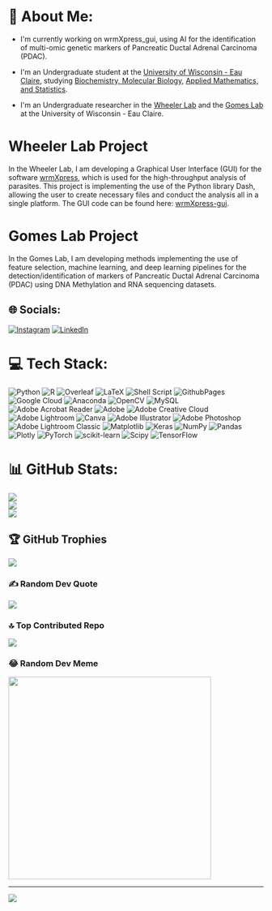 # 💫 About Me:
- I'm currently working on wrmXpress_gui, using AI for the identification of multi-omic genetic markers of Pancreatic Ductal Adrenal Carcinoma (PDAC).

- I'm an Undergraduate student at the [University of Wisconsin - Eau Claire](https://www.uwec.edu/), studying [Biochemistry, Molecular Biology](https://www.uwec.edu/academics/programs/undergraduate/biochemistry-molecular-biology/), [Applied Mathematics, and Statistics](https://www.uwec.edu/academics/programs/undergraduate/statistics-applied-mathematics/).

- I'm an Undergraduate researcher in the [Wheeler Lab](https://wheelerlab.bio/) and the [Gomes Lab](https://www.uwec.edu/profiles/gomesr/) at the University of Wisconsin - Eau Claire.

# Wheeler Lab Project
In the Wheeler Lab, I am developing a Graphical User Interface (GUI) for the software [wrmXpress](https://github.com/zamanianlab/wrmXpress), which is used for the high-throughput analysis of parasites. This project is implementing the use of the Python library Dash, allowing the user to create necessary files and conduct the analysis all in a single platform. The GUI code can be found here: [wrmXpress-gui](https://github.com/wheelerlab-uwec/wrmXpress-gui).

# Gomes Lab Project
In the Gomes Lab, I am developing methods implementing the use of feature selection, machine learning, and deep learning pipelines for the detection/identification of markers of Pancreatic Ductal Adrenal Carcinoma (PDAC) using DNA Methylation and RNA sequencing datasets.

## 🌐 Socials:
[![Instagram](https://img.shields.io/badge/Instagram-%23E4405F.svg?logo=Instagram&logoColor=white)](https://instagram.com/z_26caterer) [![LinkedIn](https://img.shields.io/badge/LinkedIn-%230077B5.svg?logo=linkedin&logoColor=white)](https://linkedin.com/in/zacharytcaterer) 

# 💻 Tech Stack:
![Python](https://img.shields.io/badge/python-3670A0?style=for-the-badge&logo=python&logoColor=ffdd54) ![R](https://img.shields.io/badge/r-%23276DC3.svg?style=for-the-badge&logo=r&logoColor=white) ![Overleaf](https://img.shields.io/badge/Overleaf-Online%20LaTeX%20Editor-47A141?style=for-the-badge&logo=overleaf&logoColor=white) ![LaTeX](https://img.shields.io/badge/LaTeX-Document%20Preparation%20System-008080?style=for-the-badge&logo=latex&logoColor=white) ![Shell Script](https://img.shields.io/badge/shell_script-%23121011.svg?style=for-the-badge&logo=gnu-bash&logoColor=white) ![GithubPages](https://img.shields.io/badge/github%20pages-121013?style=for-the-badge&logo=github&logoColor=white) ![Google Cloud](https://img.shields.io/badge/GoogleCloud-%234285F4.svg?style=for-the-badge&logo=google-cloud&logoColor=white) ![Anaconda](https://img.shields.io/badge/Anaconda-%2344A833.svg?style=for-the-badge&logo=anaconda&logoColor=white) ![OpenCV](https://img.shields.io/badge/opencv-%23white.svg?style=for-the-badge&logo=opencv&logoColor=white) ![MySQL](https://img.shields.io/badge/mysql-%2300000f.svg?style=for-the-badge&logo=mysql&logoColor=white) ![Adobe Acrobat Reader](https://img.shields.io/badge/Adobe%20Acrobat%20Reader-EC1C24.svg?style=for-the-badge&logo=Adobe%20Acrobat%20Reader&logoColor=white) ![Adobe](https://img.shields.io/badge/adobe-%23FF0000.svg?style=for-the-badge&logo=adobe&logoColor=white) ![Adobe Creative Cloud](https://img.shields.io/badge/Adobe%20Creative%20Cloud-DA1F26.svg?style=for-the-badge&logo=Adobe%20Creative%20Cloud&logoColor=white) ![Adobe Lightroom](https://img.shields.io/badge/Adobe%20Lightroom-31A8FF.svg?style=for-the-badge&logo=Adobe%20Lightroom&logoColor=white) ![Canva](https://img.shields.io/badge/Canva-%2300C4CC.svg?style=for-the-badge&logo=Canva&logoColor=white) ![Adobe Illustrator](https://img.shields.io/badge/adobe%20illustrator-%23FF9A00.svg?style=for-the-badge&logo=adobe%20illustrator&logoColor=white) ![Adobe Photoshop](https://img.shields.io/badge/adobe%20photoshop-%2331A8FF.svg?style=for-the-badge&logo=adobe%20photoshop&logoColor=white) ![Adobe Lightroom Classic](https://img.shields.io/badge/Adobe%20Lightroom%20Classic-31A8FF.svg?style=for-the-badge&logo=Adobe%20Lightroom%20Classic&logoColor=white) ![Matplotlib](https://img.shields.io/badge/Matplotlib-%23ffffff.svg?style=for-the-badge&logo=Matplotlib&logoColor=black) ![Keras](https://img.shields.io/badge/Keras-%23D00000.svg?style=for-the-badge&logo=Keras&logoColor=white) ![NumPy](https://img.shields.io/badge/numpy-%23013243.svg?style=for-the-badge&logo=numpy&logoColor=white) ![Pandas](https://img.shields.io/badge/pandas-%23150458.svg?style=for-the-badge&logo=pandas&logoColor=white) ![Plotly](https://img.shields.io/badge/Plotly-%233F4F75.svg?style=for-the-badge&logo=plotly&logoColor=white) ![PyTorch](https://img.shields.io/badge/PyTorch-%23EE4C2C.svg?style=for-the-badge&logo=PyTorch&logoColor=white) ![scikit-learn](https://img.shields.io/badge/scikit--learn-%23F7931E.svg?style=for-the-badge&logo=scikit-learn&logoColor=white) ![Scipy](https://img.shields.io/badge/SciPy-%230C55A5.svg?style=for-the-badge&logo=scipy&logoColor=%white) ![TensorFlow](https://img.shields.io/badge/TensorFlow-%23FF6F00.svg?style=for-the-badge&logo=TensorFlow&logoColor=white)

# 📊 GitHub Stats:
![](https://github-readme-stats.vercel.app/api?username=caterer-z-t&theme=dark&hide_border=false&include_all_commits=true&count_private=true)<br/>
![](https://github-readme-streak-stats.herokuapp.com/?user=caterer-z-t&theme=dark&hide_border=false)<br/>
![](https://github-readme-stats.vercel.app/api/top-langs/?username=caterer-z-t&theme=dark&hide_border=false&include_all_commits=true&count_private=true&layout=compact)

## 🏆 GitHub Trophies
![](https://github-profile-trophy.vercel.app/?username=caterer-z-t&theme=radical&no-frame=false&no-bg=true&margin-w=4)

### ✍️ Random Dev Quote
![](https://quotes-github-readme.vercel.app/api?type=horizontal&theme=radical)

### 🔝 Top Contributed Repo
![](https://github-contributor-stats.vercel.app/api?username=caterer-z-t&limit=5&theme=dark&combine_all_yearly_contributions=true)

### 😂 Random Dev Meme
<img src='https://randommeme-five.vercel.app/' style="height: 400px;"/>

---
[![](https://visitcount.itsvg.in/api?id=caterer-z-t&icon=0&color=0)](https://visitcount.itsvg.in)

<!-- Proudly created with GPRM ( https://gprm.itsvg.in ) -->
